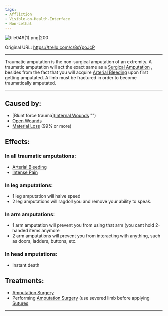```yaml
---
tags:
- Affliction
- Visible-on-Health-Interface
- Non-Lethal
---
```


![tile049(1).png\|200](/Extremities/Traumatic%20Amputation%20-%20Attachments/6718845db30472d958dd7b13.png)

Original URL: https://trello.com/c/8sYpoJcP

---

Traumatic amputation is the non-surgical amputation of an extremity. A traumatic amputation will act the exact same as a [Surgical Amputation](Surgical%20Amputation.md) , besides from the fact that you will acquire [Arterial Bleeding](Arterial%20Bleeding.md) upon first getting amputated. A limb must be fractured in order to become traumatically amputated.

---

## Caused by:

- [Blunt force trauma]([Internal Wounds](../Any%20bodypart/Internal%20Wounds.md) "‌")
- [Open Wounds](../Any%20bodypart/Open%20Wounds.md)
- [Material Loss](../Cybernetics%20Expansion%20(Needs%20images)/Material%20Loss.md) (99% or more)

## Effects:

### In all traumatic amputations:

- [Arterial Bleeding](Arterial%20Bleeding.md)
- [Intense Pain](../Symptoms/Intense%20Pain.md)

### In leg amputations:

- 1 leg amputation will halve speed
- 2 leg amputations will ragdoll you and remove your ability to speak.

### In arm amputations:

- 1 arm amputation will prevent you from using that arm (you cant hold 2-handed items anymore
- 2 arm amputations will prevent you from interacting with anything, such as doors, ladders, buttons, etc.

### In head amputations:

- Instant death

## Treatments:

- [Amputation Surgery](../Procedures/Amputation%20Surgery.md)
- Performing [Amputation Surgery](../Procedures/Amputation%20Surgery.md)  (use severed limb before applying [Sutures](../Items/Sutures.md)

---

